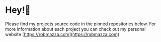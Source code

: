 # Hey!👋
Please find my projects source code in the pinned repositories below. For more information about each project you can check out my personal website [https://robmazza.com](https://robmazza.com)
